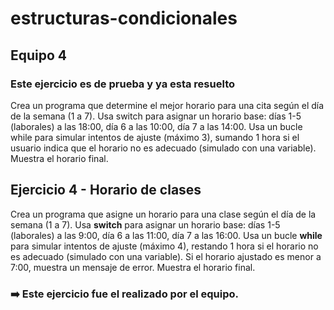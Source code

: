 # estructuras-condicionales

## Equipo 4

### Este ejercicio es de prueba y ya esta resuelto
 Crea un programa que determine el mejor horario para una cita según el día de la semana (1 a 7). Usa switch para asignar un horario base: días 1-5 (laborales) a las 18:00, día 6 a las 10:00, día 7 a las 14:00. Usa un bucle while para simular intentos de ajuste (máximo 3), sumando 1 hora si el usuario indica que el horario no es adecuado (simulado con una variable). Muestra el horario final.


## Ejercicio 4 - Horario de clases

Crea un programa que asigne un horario para una clase según el día de la semana (1 a 7). Usa __switch__ para asignar un horario base: días 1-5 (laborales) a las 9:00, día 6 a las 11:00, día 7 a las 16:00. Usa un bucle __while__ para simular intentos de ajuste (máximo 4), restando 1 hora si el horario no es adecuado (simulado con una variable). Si el horario ajustado es menor a 7:00, muestra un mensaje de error. Muestra el horario final.

### ➡️ Este ejercicio fue el realizado por el equipo.